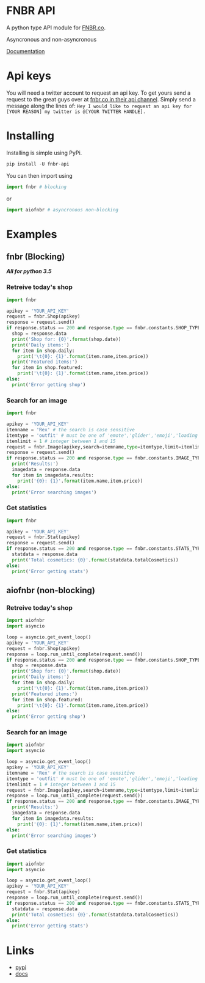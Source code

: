 # FNBR API
A python type API module for [FNBR.co](https://fnbr.co/api).


Asyncronous and non-asyncronous


[Documentation](https://github.com/Douile/fnbr-api/wiki)
# Api keys
You will need a twitter account to request an api key. To get yours send a request to the great guys over at [fnbr.co in their api channel](https://discord.gg/N9VgqK).
Simply send a message along the lines of: `Hey I would like to request an api key for [YOUR REASON] my twitter is @[YOUR TWITTER HANDLE].`

# Installing
Installing is simple using PyPi.
```python
pip install -U fnbr-api
```
You can then import using
```python
import fnbr # blocking
```
or
```python
import aiofnbr # asyncronous non-blocking
```

# Examples
## fnbr (Blocking)
***All for python 3.5***
### Retreive today's shop
```python
import fnbr

apikey = 'YOUR_API_KEY'
request = fnbr.Shop(apikey)
response = request.send()
if response.status == 200 and response.type == fnbr.constants.SHOP_TYPE:
  shop = response.data
  print('Shop for: {0}'.format(shop.date))
  print('Daily items:')
  for item in shop.daily:
    print('\t{0}: {1}'.format(item.name,item.price))
  print('Featured items:')
  for item in shop.featured:
    print('\t{0}: {1}'.format(item.name,item.price))
else:
  print('Error getting shop')
```
### Search for an image
```python
import fnbr

apikey = 'YOUR_API_KEY'
itemname = 'Rex' # the search is case sensitive
itemtype = 'outfit' # must be one of 'emote','glider','emoji','loading','outfit','pickaxe','skydive','umbrella' or 'misc'. not case sensitive
itemlimit = 1 # integer between 1 and 15
request = fnbr.Image(apikey,search=itemname,type=itemtype,limit=itemlimit)
response = request.send()
if response.status == 200 and response.type == fnbr.constants.IMAGE_TYPE:
  print('Results:')
  imagedata = response.data
  for item in imagedata.results:
    print('{0}: {1}'.format(item.name,item.price))
else:
  print('Error searching images')
```
### Get statistics
```python
import fnbr

apikey = 'YOUR_API_KEY'
request = fnbr.Stat(apikey)
response = request.send()
if response.status == 200 and response.type == fnbr.constants.STATS_TYPE:
  statdata = response.data
  print('Total cosmetics: {0}'.format(statdata.totalCosmetics))
else:
  print('Error getting stats')
```
## aiofnbr (non-blocking)
### Retreive today's shop
```python
import aiofnbr
import asyncio

loop = asyncio.get_event_loop()
apikey = 'YOUR_API_KEY'
request = fnbr.Shop(apikey)
response = loop.run_until_complete(request.send())
if response.status == 200 and response.type == fnbr.constants.SHOP_TYPE:
  shop = response.data
  print('Shop for: {0}'.format(shop.date))
  print('Daily items:')
  for item in shop.daily:
    print('\t{0}: {1}'.format(item.name,item.price))
  print('Featured items:')
  for item in shop.featured:
    print('\t{0}: {1}'.format(item.name,item.price))
else:
  print('Error getting shop')
```
### Search for an image
```python
import aiofnbr
import asyncio

loop = asyncio.get_event_loop()
apikey = 'YOUR_API_KEY'
itemname = 'Rex' # the search is case sensitive
itemtype = 'outfit' # must be one of 'emote','glider','emoji','loading','outfit','pickaxe','skydive','umbrella' or 'misc'. not case sensitive
itemlimit = 1 # integer between 1 and 15
request = fnbr.Image(apikey,search=itemname,type=itemtype,limit=itemlimit)
response = loop.run_until_complete(request.send())
if response.status == 200 and response.type == fnbr.constants.IMAGE_TYPE:
  print('Results:')
  imagedata = response.data
  for item in imagedata.results:
    print('{0}: {1}'.format(item.name,item.price))
else:
  print('Error searching images')
```
### Get statistics
```python
import aiofnbr
import asyncio

loop = asyncio.get_event_loop()
apikey = 'YOUR_API_KEY'
request = fnbr.Stat(apikey)
response = loop.run_until_complete(request.send())
if response.status == 200 and response.type == fnbr.constants.STATS_TYPE:
  statdata = response.data
  print('Total cosmetics: {0}'.format(statdata.totalCosmetics))
else:
  print('Error getting stats')
```
# Links
* [pypi](https://pypi.org/project/fnbr-api/)
* [docs](https://github.com/Douile/fnbr-api/wiki)
